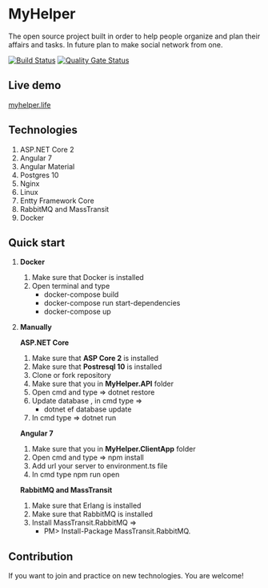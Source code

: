 # MyHelper

The open source project built in order to help people organize and plan their affairs and tasks.
In future plan to make social network from one.

[![Build Status](https://dev.azure.com/PavloHrudiev/MyHelper/_apis/build/status/pastore.MyHelper?branchName=master)](https://dev.azure.com/PavloHrudiev/MyHelper/_build/latest?definitionId=1&branchName=master) [![Quality Gate Status](https://sonarcloud.io/api/project_badges/measure?project=pastore_MyHelper&metric=alert_status)](https://sonarcloud.io/dashboard?id=pastore_MyHelper)

**Live demo**
----------------
[myhelper.life](https://myhelper.life)

**Technologies**
----------------
1. ASP.NET Core 2
2. Angular 7
3. Angular Material
4. Postgres 10
5. Nginx
6. Linux
7. Entty Framework Core
8. RabbitMQ and MassTransit
9. Docker

**Quick start**
----------------
1) **Docker**
   1. Make sure that Docker is installed
   2. Open terminal and type 
        - docker-compose build
        - docker-compose run start-dependencies
        - docker-compose up

2) **Manually**

    **ASP.NET Core**

    1. Make sure that **ASP Core 2** is installed 
    2. Make sure that **Postresql 10** is installed 
    3. Clone or fork repository
    4. Make sure that you in **MyHelper.API** folder
    5. Open cmd and type => dotnet restore
    6. Update database , in cmd type => 
        - dotnet ef database update
    7. In cmd type => dotnet run 

    **Angular 7**

    1. Make sure that you in **MyHelper.ClientApp** folder
    2. Open cmd and type => npm install
    3. Add url your server to environment.ts file
    4. In cmd type npm run open

    **RabbitMQ and MassTransit**

    1. Make sure that Erlang is installed
    2. Make sure that RabbitMQ is installed
    3. Install MassTransit.RabbitMQ =>
        - PM> Install-Package MassTransit.RabbitMQ.

**Contribution**
----------------

If you want to join and practice on new technologies.
You are welcome!
